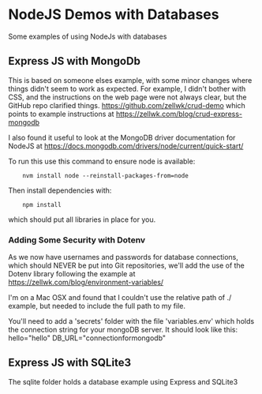 # NodeJS Demos with Databases
Some examples of using NodeJs with databases

## Express JS with MongoDb
This is based on someone elses example, with some minor changes where things didn't seem to work as expected. For example, I didn't bother with CSS, and the instructions on the web page were not always clear, but the GitHub repo clarified things.
https://github.com/zellwk/crud-demo which points to example instructions at https://zellwk.com/blog/crud-express-mongodb 

I also found it useful to look at the MongoDB driver documentation for NodeJS at https://docs.mongodb.com/drivers/node/current/quick-start/ 

To run this use this command to ensure node is available:

        nvm install node --reinstall-packages-from=node

Then install dependencies with:

        npm install

which should put all libraries in place for you.

### Adding Some Security with Dotenv
As we now have usernames and passwords for database connections, which should NEVER be put into Git repositories, we'll add the use of the Dotenv library following the example at https://zellwk.com/blog/environment-variables/

I'm on a Mac OSX and found that I couldn't use the relative path of ./<folder> example, but needed to include the full path to my file. 

You'll need to add a 'secrets' folder with the file 'variables.env' which holds the connection string for your mongoDB server. It should look like this:
hello="hello"
DB_URL="connectionformongodb"

## Express JS with SQLite3
The sqlite folder holds a database example using Express and SQLite3